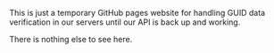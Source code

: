 This is just a temporary GitHub pages website for handling GUID data verification in our servers until our API is back up and working.

There is nothing else to see here.